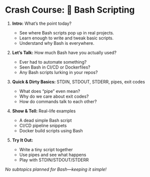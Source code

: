 # Crash Course: 🐚 Bash Scripting

1. **Intro:** What’s the point today?
    - See where Bash scripts pop up in real projects.
    - Learn enough to write and tweak basic scripts.
    - Understand why Bash is everywhere.

2. **Let’s Talk:** How much Bash have you actually used?
    - Ever had to automate something?
    - Seen Bash in CI/CD or Dockerfiles?
    - Any Bash scripts lurking in your repos?

3. **Quick & Dirty Basics:** STDIN, STDOUT, STDERR, pipes, exit codes
    - What does “pipe” even mean?
    - Why do we care about exit codes?
    - How do commands talk to each other?

4. **Show & Tell:** Real-life examples
    - A dead simple Bash script
    - CI/CD pipeline snippets
    - Docker build scripts using Bash

5. **Try It Out:**
    - Write a tiny script together
    - Use pipes and see what happens
    - Play with STDIN/STDOUT/STDERR

_No subtopics planned for Bash—keeping it simple!_

